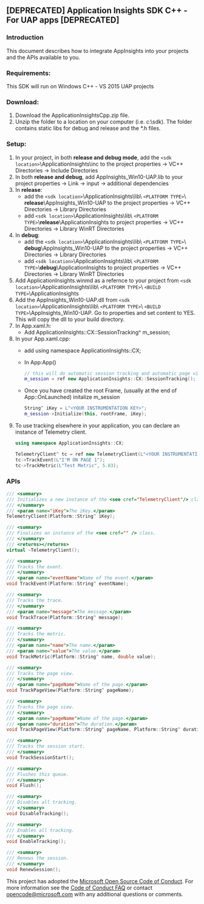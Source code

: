 ##  [DEPRECATED] Application Insights SDK C++ - For UAP apps [DEPRECATED]

### Introduction
This document describes how to integrate AppInsights into your projects and the APIs available to you.

### Requirements:
This SDK will run on Windows C++ - VS 2015 UAP projects

### Download:
1. Download the ApplicationInsightsCpp.zip file.
2. Unzip the folder to a location on your computer (i.e. c:\sdk).  The folder contains static libs for debug and release and the *.h files.

### Setup:
1. In your project, in both **release and debug mode**, add the `<sdk location>`\ApplicationInsights\inc to the project properties -> VC++ Directories -> Include Directories
2. In both **release and debug**, add AppInsights_Win10-UAP.lib to your project properties -> Link -> input -> additional dependencies
3. In **release**:
	- add the `<sdk location>`\ApplicationInsights\lib\ `<PLATFORM TYPE>`\\ **release**\AppInsights_Win10-UAP to the project properties -> VC++ Directories -> Library Directories
	- add `<sdk location>`\ApplicationInsights\lib\ `<PLATFORM TYPE>`\\**release**\ApplicationInsights to  project properties -> VC++ Directories -> Library WinRT Directories
4. In **debug**:
	- add the `<sdk location>`\ApplicationInsights\lib\ `<PLATFORM TYPE>`\\ **debug**\AppInsights_Win10-UAP to the project properties -> VC++ Directories -> Library Directories
	- add `<sdk location>`\ApplicationInsights\lib\ `<PLATFORM TYPE>`\\**debug**\ApplicationInsights to  project properties -> VC++ Directories -> Library WinRT Directories
5. Add ApplicationInsights.winmd as a refernce to your project from `<sdk location>`\ApplicationInsights\lib\ `<PLATFORM TYPE>`\ `<BUILD TYPE>`\ApplicationInsights
6. Add the AppInsights_Win10-UAP.dll from `<sdk location>`\ApplicationInsights\lib\ `<PLATFORM TYPE>`\ `<BUILD TYPE>`\AppInsights_Win10-UAP.  Go to properties and set content to YES.  This will copy the dll to your build directory.
7. In App.xaml.h:
	- Add ApplicationInsights::CX::SessionTracking^ m_session;
8.  In your App.xaml.cpp:
	- add using namespace ApplicationInsights::CX;
	- In App:App()
		```cpp
		// this will do automatic session tracking and automatic page view collection
		m_session = ref new ApplicationInsights::CX::SessionTracking();
		```
		
	- Once you have created the root Frame, (usually at the end of App::OnLaunched) initalize m_session
		```cpp
		String^ iKey = L"<YOUR INSTRUMENTATION KEY>";
		m_session->Initialize(this, rootFrame, iKey);
		```
9. To use tracking elsewhere in your application, you can declare an instance of Telemetry client.
	```cpp
	using namespace ApplicationInsights::CX;
	
	TelemetryClient^ tc = ref new TelemetryClient(L"<YOUR INSTRUMENTATION KEY>");
	tc->TrackEvent(L"I'M ON PAGE 1");
	tc->TrackMetric(L"Test Metric", 5.03);
	```

### APIs
```cpp
/// <summary>
/// Initializes a new instance of the <see cref="TelemetryClient"/> class.
/// </summary>
/// <param name="iKey">The iKey.</param>
TelemetryClient(Platform::String^ iKey);

/// <summary>
/// Finalizes an instance of the <see cref="" /> class.
/// </summary>
/// <returns></returns>
virtual ~TelemetryClient();

/// <summary>
/// Tracks the event.
/// </summary>
/// <param name="eventName">Name of the event.</param>
void TrackEvent(Platform::String^ eventName);

/// <summary>
/// Tracks the trace.
/// </summary>
/// <param name="message">The message.</param>
void TrackTrace(Platform::String^ message);

/// <summary>
/// Tracks the metric.
/// </summary>
/// <param name="name">The name.</param>
/// <param name="value">The value.</param>
void TrackMetric(Platform::String^ name, double value);

/// <summary>
/// Tracks the page view.
/// </summary>
/// <param name="pageName">Name of the page.</param>
void TrackPageView(Platform::String^ pageName);

/// <summary>
/// Tracks the page view.
/// </summary>
/// <param name="pageName">Name of the page.</param>
/// <param name="duration">The duration.</param>
void TrackPageView(Platform::String^ pageName, Platform::String^ duration);

/// <summary>
/// Tracks the session start.
/// </summary>
void TrackSessionStart();

/// <summary>
/// Flushes this queue.
/// </summary>
void Flush();

/// <summary>
/// Disables all tracking.
/// </summary>
void DisableTracking();

/// <summary>
/// Enables all tracking.
/// </summary>
void EnableTracking();

/// <summary>
/// Renews the session.
/// </summary>
void RenewSession();
```

This project has adopted the [Microsoft Open Source Code of Conduct](https://opensource.microsoft.com/codeofconduct/). For more information see the [Code of Conduct FAQ](https://opensource.microsoft.com/codeofconduct/faq/) or contact [opencode@microsoft.com](mailto:opencode@microsoft.com) with any additional questions or comments.
